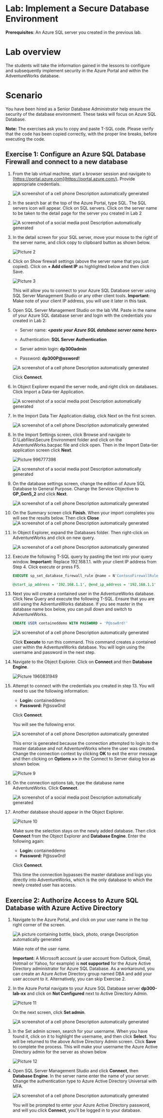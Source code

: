 # Lab: Implement a Secure Database Environment
 
**Prerequisites**: An Azure SQL server you created in the previous lab.

# Lab overview

The students will take the information gained in the lessons to configure and subsequently implement security in the Azure Portal and within the AdventureWorks database. 


# Scenario

You have been hired as a Senior Database Administrator help ensure the security of the database environment. These tasks will focus on Azure SQL Database. 

**Note:** The exercises ask you to copy and paste T-SQL code. Please verify that the code has been copied correctly, with the proper line breaks, before executing the code. 

## Exercise 1: Configure an Azure SQL Database Firewall and connect to a new database

1. From the lab virtual machine, start a browser session and navigate to [https://portal.azure.com](https://portal.azure.com/). Provide appropriate credentials. 

	![A screenshot of a cell phone Description automatically generated](images/dp-3300-module-33-lab-01.png)

2. In the search bar at the top of the Azure Portal, type SQL. The SQL servers icon will appear. Click on SQL servers. Click on the server name to be taken to the detail page for the server you created in Lab 2

	![A screenshot of a social media post Description automatically generated](images/dp-3300-module-33-lab-02.png)

3. In the detail screen for your SQL server, move your mouse to the right of the server name, and click copy to clipboard button as shown below.

	![Picture 2](images/dp-3300-module-33-lab-03.png)

4. Click on Show firewall settings (above the server name that you just copied). Click on **+ Add client IP** as highlighted below and then click Save.

    ![Picture 3](images/dp-3300-module-33-lab-04.png)

	This will allow you to connect to your Azure SQL Database server using SQL Server Management Studio or any other client tools. **Important:** Make note of your client IP address, you will use it later in this task.

5. Open SQL Server Management Studio on the lab VM. Paste in the name of your Azure SQL database server and login with the credentials you created in Lab 2:

	- Server name: **&lt;_paste your Azure SQL database server name here_&gt;** 
         
	 - Authentication: **SQL Server Authentication**  
	
	- Server admin login: **dp300admin**

	- Password: **dp300P@ssword!**

	![A screenshot of a cell phone Description automatically generated](images/dp-3300-module-33-lab-05.png)

	Click **Connect**.

6. In Object Explorer expand the server node, and right click on databases. Click Import a Data-tier Application.

	![A screenshot of a social media post Description automatically generated](images/dp-3300-module-33-lab-06.png)

7. In the Import Data Tier Application dialog, click Next on the first screen. 

	![A screenshot of a cell phone Description automatically generated](images/dp-3300-module-33-lab-07.png)

8. In the Import Settings screen, click Browse and navigate to D:\Labfiles\Secure Environment folder and click on the AdventureWorks.bacpac file and click open. Then in the Import Data-tier application screen click **Next**.

	![Picture 996777398](images/dp-3300-module-33-lab-08.png)

	![A screenshot of a social media post Description automatically generated](images/dp-3300-module-33-lab-09.png)

9. On the database settings screen, change the edition of Azure SQL Database to General Purpose. Change the Service Objective to **GP_Gen5_2** and click **Next**. 

	![A screenshot of a cell phone Description automatically generated](images/dp-3300-module-33-lab-10.png)

10.  On the Summary screen click **Finish**. When your import completes you will see the results below. Then click **Close**
	![A screenshot of a cell phone Description automatically generated](images/dp-3300-module-33-lab-11.png)

11. In Object Explorer, expand the Databases folder. Then right-click on AdventureWorks and click on new query. 

	![A screenshot of a cell phone Description automatically generated](images/dp-3300-module-33-lab-12.png)

12. Execute the following T-SQL query by pasting the text into your query window. **Important:** Replace 192.168.1.1. with your client IP address from Step 4. Click execute or press F5.

	```sql
	EXECUTE sp_set_database_firewall_rule @name = N'ContosoFirewallRule',

	@start_ip_address = '192.168.1.1', @end_ip_address = '192.168.1.1'
	```

13. Next you will create a contained user in the AdventureWorks database. Click New Query and execute the following T-SQL. Ensure that you are still using the AdventureWorks database. If you see master in the database name box below, you can pull down and switch to AdventureWorks.

	```sql
	CREATE USER containeddemo WITH PASSWORD = 'P@ssw0rd!'
	```
    ![A screenshot of a cell phone Description automatically generated](images/dp-3300-module-33-lab-13.png)
    
    Click **Execute** to run this command. This command creates a contained user within the AdventureWorks database. You will login using the username and password in the next step.
    
14. Navigate to the Object Explorer. Click on **Connect** and then **Database Engine**.

	![Picture 1960831949](images/dp-3300-module-33-lab-14.png)

15. Attempt to connect with the credentials you created in step 13. 
    You will need to use the following information:  
	-  **Login:** containeddemo   
	-  **Password:**  P@ssw0rd! 
	 
     Click **Connect**.
	 
     You will see the following error.

	![A screenshot of a cell phone Description automatically generated](images/dp-3300-module-33-lab-15.png)

	This error is generated because the connection attempted to login to the master database and not AdventureWorks where the user was created. Change the connection context by clicking **OK** to exit the error message and then clicking on **Options >>** in the Connect to Server dialog box as shown below.

	![Picture 9](images/dp-3300-module-33-lab-16.png)

16. On the connection options tab, type the database name AdventureWorks. Click **Connect**.

	![A screenshot of a social media post Description automatically generated](images/dp-3300-module-33-lab-17.png)

17. Another database should appear in the Object Explorer. 

    ![Picture 10](images/dp-3300-module-33-lab-18.png)

    Make sure the selection stays on the newly added database. Then click **Connect** from the Object Explorer and **Database Engine**. 
    Enter the following again: 
    - **Login:** containeddemo   
	- **Password:**  P@ssw0rd! 

    Click **Connect**.

    This time the connection bypasses the master database and logs you directly into AdventureWorks, which is the only database to which the newly created user has access.

## Exercise 2: Authorize Access to Azure SQL Database with Azure Active Directory

1. Navigate to the Azure Portal, and click on your user name in the top right corner of the screen.

	![A picture containing bottle, black, photo, orange Description automatically generated](images/dp-3300-module-33-lab-19.png)

	Make note of the user name. 
	
	**Important:** A Microsoft account (a user account from Outlook, Gmail, Hotmail or Yahoo, for example) is **not supported** for the Azure Active Directory administrator for Azure SQL Database. As a workaround, you can create an Azure Active Directory group named DBA and add your user account to it. Alternatively, you can skip Exercise 2.

2. In the Azure Portal navigate to your Azure SQL Database server **dp300-lab-xx** and click on **Not Configured** next to Active Directory Admin.

	![Picture 11](images/dp-3300-module-33-lab-20.png)

	On the next screen, click **Set admin**.

	![A screenshot of a cell phone Description automatically generated](images/dp-3300-module-33-lab-21.png)

3. In the Set admin screen, search for your username. When you have found it, click on it to highlight the username, and then click **Select**. You will be returned to the above Active Directory Admin screen. Click **Save** to complete the process. This will make your username the Azure Active Directory admin for the server as shown below

	![Picture 12](images/dp-3300-module-33-lab-22.png)

4. Open SQL Server Management Studio and click **Connect**, then **Database Engine**. In the server name enter the name of your server. Change the authentication type to Azure Active Directory Universal with MFA.

	![A screenshot of a cell phone Description automatically generated](images/dp-3300-module-33-lab-23.png)

	You will be prompted to enter your Azure Active Directory password, and will you click **Connect**, you'll be logged in to your database. 
